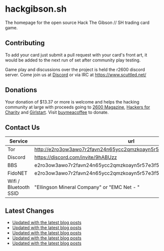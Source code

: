 # hackgibson.sh
The homepage for the open source Hack The Gibson // SH trading card game.


## Contributing

To add your card just submit a pull request with your card's front art, it would be added to the next run of set after community play testing.

Game play and discussions over the project is held the r2600 discord server. Come join us at [Discord](https://discord.com/invite/9hABUzz) or via IRC at https://www.scuttled.net/


## Donations

Your donation of $13.37 or more is welcome and helps the hacking community at large with proceeds going to [2600 Magazine](https://2600.com/), [Hackers for Charity](https://hackersforcharity.org) and [Girlstart](https://girlstart.org).  Visit [buymeacoffee](https://www.buymeacoffee.com/hackgibson.sh) to donate.


## Contact Us

Service | url
-|-
Tor | http://e2ro3ow3awo7r2favn24n65ycc2qmzkoayn5r57e3f56nvjwdcgg32ad.onion
Discord | https://discord.com/invite/9hABUzz
BBS | e2ro3ow3awo7r2favn24n65ycc2qmzkoayn5r57e3f56nvjwdcgg32ad.onion:23
FidoNET | e2ro3ow3awo7r2favn24n65ycc2qmzkoayn5r57e3f56nvjwdcgg32ad.onion:24554
Wifi / Bluetooth SSID | "Ellingson Mineral Company" or "EMC Net - <fidonet address>"

## Latest Changes
<!-- BLOG-POST-LIST:START -->
- [Updated with the latest blog posts](https://github.com/DFW2600/hackgibson.sh/commit/d1be81cee561630be72e0b44533b40d5433134fc)
- [Updated with the latest blog posts](https://github.com/DFW2600/hackgibson.sh/commit/c4790188d1e0a6cd2684250a7ba33c2a03600ccb)
- [Updated with the latest blog posts](https://github.com/DFW2600/hackgibson.sh/commit/7886f25a8f2dd72927eaadcb6b69773cb377d4ad)
- [Updated with the latest blog posts](https://github.com/DFW2600/hackgibson.sh/commit/98480842a51d6ce4ee6818e40f152c39c181f5d9)
- [Updated with the latest blog posts](https://github.com/DFW2600/hackgibson.sh/commit/4e61292b5b6b94f14416da1f9588a4580c923c4b)
<!-- BLOG-POST-LIST:END -->
